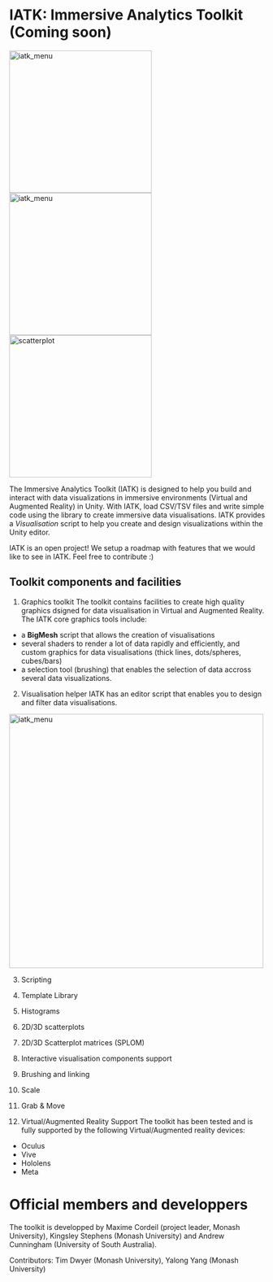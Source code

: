 # IATK: Immersive Analytics Toolkit (Coming soon)
<img width="280" alt="iatk_menu" src="https://user-images.githubusercontent.com/11532065/35493346-921c8e32-0506-11e8-8471-f010b9e37f5a.JPG"> <img width="280" alt="iatk_menu" src="https://user-images.githubusercontent.com/11532065/35493577-8f67a4b8-0508-11e8-9e08-240a9631bcfd.JPG"> <img width="280" alt="scatterplot" src="https://user-images.githubusercontent.com/11532065/35493918-ed5610d0-050a-11e8-909f-d0ba9c7ac534.PNG">


The Immersive Analytics Toolkit (IATK) is designed to help you build and interact with data visualizations in immersive environments (Virtual and Augmented Reality) in Unity.
With IATK, load CSV/TSV files and write simple code using the library to create immersive data visualisations.
IATK provides a *Visualisation* script to help you create and design visualizations within the Unity editor.

IATK is an open project! We setup a roadmap with features that we would like to see in IATK. 
Feel free to contribute :)

## Toolkit components and facilities
1. Graphics toolkit
The toolkit contains facilities to create high quality graphics dsigned for data visualisation in Virtual and Augmented Reality. The IATK core graphics tools include:

- a **BigMesh** script that allows the creation of visualisations 
- several shaders to render a lot of data rapidly and efficiently, and custom graphics for data visualisations (thick lines, dots/spheres, cubes/bars)
- a selection tool (brushing) that enables the selection of data accross several data visualizations.

2. Visualisation helper
IATK has an editor script that enables you to design and filter data visualisations.

<img width="500" alt="iatk_menu" src="https://user-images.githubusercontent.com/11532065/35493494-ee5358c4-0507-11e8-874f-c96f0c9c36de.PNG">

3. Scripting

4. Template Library
  1. Histograms
  2. 2D/3D scatterplots
  3. 2D/3D Scatterplot matrices (SPLOM)
   
5. Interactive visualisation components support
  1. Brushing and linking
  2. Scale
  3. Grab & Move
  
6. Virtual/Augmented Reality Support
The toolkit has been tested and is fully supported by the following Virtual/Augmented reality devices:
 - Oculus 
 - Vive
 - Hololens
 - Meta

# Official members and developpers
The toolkit is developped by Maxime Cordeil (project leader, Monash University), Kingsley Stephens (Monash University) and Andrew Cunningham (University of South Australia).

Contributors: Tim Dwyer (Monash University), Yalong Yang (Monash University)
